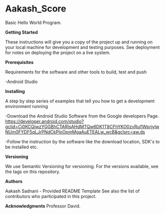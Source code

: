 # Aakash_Score
Basic Hello World Program.

**Getting Started**

These instructions will give you a copy of the project up and running on your local machine for development and testing purposes. See deployment for notes on deploying the project on a live system.

**Prerequisites**

Requirements for the software and other tools to build, test and push

-Android Studio

**Installing**

A step by step series of examples that tell you how to get a development environment running

-Download the Android Studio Software from the Google developers Page.
https://developer.android.com/studio?gclid=Cj0KCQjwzYGGBhCTARIsAHdMTQw6DK1T8CFhYKO0zvRul1WprjylwNUm0FYDF5qLJrPNdCkPloOpmMgaAuETEALw_wcB&gclsrc=aw.ds

-Follow the instruction by the software like the download location, SDK's to be installed etc.

**Versioning**

We use Semantic Versioning for versioning. For the versions available, see the tags on this repository.

**Authors**

Aakash Sadnani - Provided README Template
See also the list of contributors who participated in this project.

**Acknowledgments**
Professor David.

